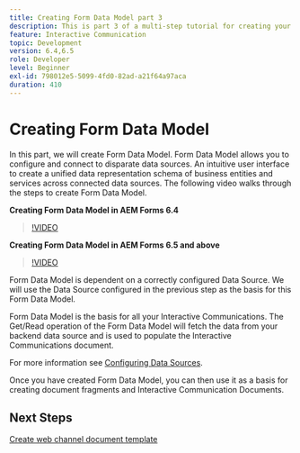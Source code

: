 ```yaml
---
title: Creating Form Data Model part 3
description: This is part 3 of a multi-step tutorial for creating your first interactive communications document. In this part, we will create Form Data Model. Form Data Model allows you to configure and connect to disparate data sources.It provides an intuitive user interface to create a unified data representation schema of business entities and services across connected data sources.The following video walks through the steps to create Form Data Model.
feature: Interactive Communication
topic: Development
version: 6.4,6.5
role: Developer
level: Beginner
exl-id: 798012e5-5099-4fd0-82ad-a21f64a97aca
duration: 410
---
```

# Creating Form Data Model

 In this part, we will create Form Data Model. Form Data Model allows you to configure and connect to disparate data sources. An intuitive user interface to create a unified data representation schema of business entities and services across connected data sources. The following video walks through the steps to create Form Data Model.

**Creating Form Data Model in AEM Forms 6.4**

>[!VIDEO](https://video.tv.adobe.com/v/27763?quality=12&learn=on)

**Creating Form Data Model in AEM Forms 6.5 and above**

>[!VIDEO](https://video.tv.adobe.com/v/27765?quality=12&learn=on)

Form Data Model is dependent on a correctly configured Data Source. We will use the Data Source configured in the previous step as the basis for this Form Data Model.

Form Data Model is the basis for all your Interactive Communications. The Get/Read operation of the Form Data Model will fetch the data from your backend data source and is used to populate the Interactive Communications document.

For more information see [Configuring Data Sources](parttwo.md).

Once you have created Form Data Model, you can then use it as a basis for creating document fragments and Interactive Communication Documents.

## Next Steps

[Create web channel document template](./partfour.md)


